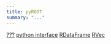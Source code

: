 ```yaml
---
title: pyROOT
summary: "..."
---
```


[???](https://root.cern/manual/python/)
[python interface](https://root.cern/doc/master/group__Pythonizations.html)
[RDataFrame](https://root.cern/doc/master/classROOT_1_1RDataFrame.html)
[RVec](https://root.cern/doc/master/classROOT_1_1VecOps_1_1RVec.html#operationsandfunctions)